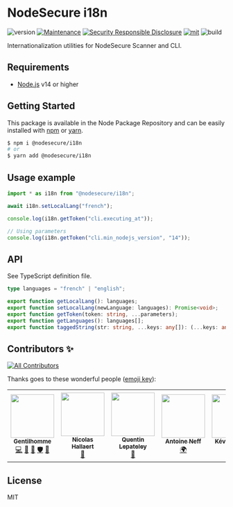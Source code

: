 # NodeSecure i18n
![version](https://img.shields.io/badge/dynamic/json.svg?url=https://raw.githubusercontent.com/NodeSecure/i18n/master/package.json&query=$.version&label=Version)
[![Maintenance](https://img.shields.io/badge/Maintained%3F-yes-green.svg)](https://github.com/NodeSecure/i18n/commit-activity)
[![Security Responsible Disclosure](https://img.shields.io/badge/Security-Responsible%20Disclosure-yellow.svg)](https://github.com/nodejs/security-wg/blob/master/processes/responsible_disclosure_template.md
)
[![mit](https://img.shields.io/github/license/Naereen/StrapDown.js.svg)](https://github.com/NodeSecure/i18n/blob/master/LICENSE)
![build](https://img.shields.io/github/workflow/status/NodeSecure/i18n/Node.js%20CI)

Internationalization utilities for NodeSecure Scanner and CLI.

## Requirements
- [Node.js](https://nodejs.org/en/) v14 or higher

## Getting Started

This package is available in the Node Package Repository and can be easily installed with [npm](https://docs.npmjs.com/getting-started/what-is-npm) or [yarn](https://yarnpkg.com).

```bash
$ npm i @nodesecure/i18n
# or
$ yarn add @nodesecure/i18n
```

## Usage example

```js
import * as i18n from "@nodesecure/i18n";

await i18n.setLocalLang("french");

console.log(i18n.getToken("cli.executing_at"));

// Using parameters
console.log(i18n.getToken("cli.min_nodejs_version", "14"));
```

## API

See TypeScript definition file.

```ts
type languages = "french" | "english";

export function getLocalLang(): languages;
export function setLocalLang(newLanguage: languages): Promise<void>;
export function getToken(token: string, ...parameters);
export function getLanguages(): languages[];
export function taggedString(str: string, ...keys: any[]): (...keys: any[]) => string;
```

## Contributors ✨

<!-- ALL-CONTRIBUTORS-BADGE:START - Do not remove or modify this section -->
[![All Contributors](https://img.shields.io/badge/all_contributors-7-orange.svg?style=flat-square)](#contributors-)
<!-- ALL-CONTRIBUTORS-BADGE:END -->

Thanks goes to these wonderful people ([emoji key](https://allcontributors.org/docs/en/emoji-key)):

<!-- ALL-CONTRIBUTORS-LIST:START - Do not remove or modify this section -->
<!-- prettier-ignore-start -->
<!-- markdownlint-disable -->
<table>
  <tr>
    <td align="center"><a href="https://www.linkedin.com/in/thomas-gentilhomme/"><img src="https://avatars.githubusercontent.com/u/4438263?v=4?s=100" width="100px;" alt=""/><br /><sub><b>Gentilhomme</b></sub></a><br /><a href="https://github.com/NodeSecure/i18n/commits?author=fraxken" title="Code">💻</a> <a href="https://github.com/NodeSecure/i18n/commits?author=fraxken" title="Documentation">📖</a> <a href="https://github.com/NodeSecure/i18n/pulls?q=is%3Apr+reviewed-by%3Afraxken" title="Reviewed Pull Requests">👀</a> <a href="#security-fraxken" title="Security">🛡️</a> <a href="https://github.com/NodeSecure/i18n/issues?q=author%3Afraxken" title="Bug reports">🐛</a></td>
    <td align="center"><a href="https://github.com/Rossb0b"><img src="https://avatars.githubusercontent.com/u/39910164?v=4?s=100" width="100px;" alt=""/><br /><sub><b>Nicolas Hallaert</b></sub></a><br /><a href="https://github.com/NodeSecure/i18n/commits?author=Rossb0b" title="Documentation">📖</a></td>
    <td align="center"><a href="https://github.com/QuentinLpy"><img src="https://avatars.githubusercontent.com/u/31780359?v=4?s=100" width="100px;" alt=""/><br /><sub><b>Quentin Lepateley</b></sub></a><br /><a href="https://github.com/NodeSecure/i18n/commits?author=QuentinLpy" title="Documentation">📖</a></td>
    <td align="center"><a href="https://antoineneff.me"><img src="https://avatars.githubusercontent.com/u/9216777?v=4?s=100" width="100px;" alt=""/><br /><sub><b>Antoine Neff</b></sub></a><br /><a href="#translation-antoineneff" title="Translation">🌍</a></td>
    <td align="center"><a href="http://www.linkedin.com/in/kvoyer"><img src="https://avatars.githubusercontent.com/u/33313541?v=4?s=100" width="100px;" alt=""/><br /><sub><b>Kévin VOYER</b></sub></a><br /><a href="#translation-kecsou" title="Translation">🌍</a></td>
    <td align="center"><a href="https://github.com/AlexandreMalaj"><img src="https://avatars.githubusercontent.com/u/32218832?v=4?s=100" width="100px;" alt=""/><br /><sub><b>Alexandre Malaj</b></sub></a><br /><a href="#translation-AlexandreMalaj" title="Translation">🌍</a></td>
    <td align="center"><a href="https://github.com/Kawacrepe"><img src="https://avatars.githubusercontent.com/u/40260517?v=4?s=100" width="100px;" alt=""/><br /><sub><b>Vincent Dhennin</b></sub></a><br /><a href="https://github.com/NodeSecure/i18n/commits?author=Kawacrepe" title="Code">💻</a> <a href="https://github.com/NodeSecure/i18n/commits?author=Kawacrepe" title="Documentation">📖</a></td>
  </tr>
</table>

<!-- markdownlint-restore -->
<!-- prettier-ignore-end -->

<!-- ALL-CONTRIBUTORS-LIST:END -->

## License
MIT
